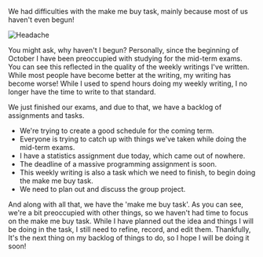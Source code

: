 We had difficulties with the make me buy task, mainly because most of us haven't even begun! 

![Headache](https://i.imgur.com/uOj8glC.jpg)

You might ask, why haven't I begun? Personally,  since the beginning of October I have been preoccupied with studying for the mid-term exams. You can see this reflected in the quality of the weekly writings I've written. While most people have become better at the writing, my writing has become worse! While I used to spend hours doing my weekly writing, I no longer have the time to write to that standard.

We just finished our exams, and due to that, we have a backlog of assignments and tasks.

- We're trying to create a good schedule for the coming term.
- Everyone is trying to catch up with things we've taken while doing the mid-term exams.
- I have a statistics assignment due today, which came out of nowhere. 
- The deadline of a massive programming assignment is soon.
- This weekly writing is also a task which we need to finish, to begin doing the make me buy task.
- We need to plan out and discuss the group project.

And along with all that, we have the 'make me buy task'. As you can see, we're a bit preoccupied with other things, so we haven't had time to focus on the make me buy task.  While I have planned out the idea and things I will be doing in the task, I still need to refine, record, and edit them. Thankfully, It's the next thing on my backlog of things to do, so I hope I will be doing it soon!